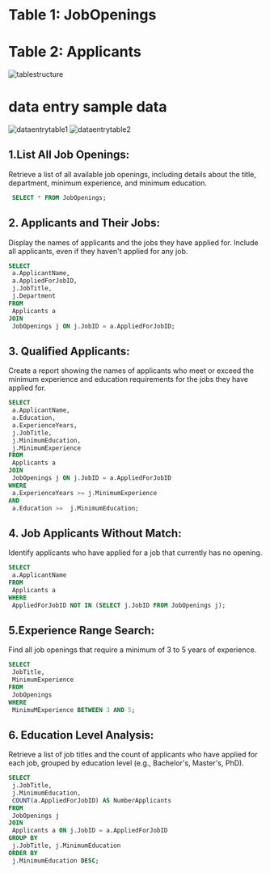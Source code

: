 # Table 1: JobOpenings
# Table 2: Applicants

![tablestructure](https://github.com/NootanVijapure/subqueries_part3/assets/30225165/72f6ba1d-dbca-4bc6-aa11-f34cbbf14fb3)

# data entry sample data
![dataentrytable1](https://github.com/NootanVijapure/subqueries_part3/assets/30225165/c91699b4-e1ba-4b55-bd64-f4ac7dbd3417)
![dataentrytable2](https://github.com/NootanVijapure/subqueries_part3/assets/30225165/c6250e16-afa8-402e-81ce-36e5d2c1e626)


## 1.List All Job Openings:
 Retrieve a list of all available job openings, including details about the title, department, minimum experience, and minimum education.
```SQL
 SELECT * FROM JobOpenings;
 ```
## 2. Applicants and Their Jobs:
Display the names of applicants and the jobs they have applied for. Include all applicants, even if they haven't applied for any job.
```SQL
SELECT 
 a.ApplicantName, 
 a.AppliedForJobID, 
 j.JobTitle, 
 j.Department 
FROM 
 Applicants a
JOIN 
 JobOpenings j ON j.JobID = a.AppliedForJobID;
 ```
## 3. Qualified Applicants:
Create a report showing the names of applicants who meet or exceed the minimum experience and education requirements for the jobs they have applied for.
```SQL
SELECT 
 a.ApplicantName, 
 a.Education, 
 a.ExperienceYears, 
 j.JobTitle, 
 j.MinimumEducation, 
 j.MinimumExperience
FROM 
 Applicants a
JOIN 
 JobOpenings j ON j.JobID = a.AppliedForJobID
WHERE 
 a.ExperienceYears >= j.MinimumExperience
AND 
 a.Education >=  j.MinimumEducation;
 ```
## 4. Job Applicants Without Match:
Identify applicants who have applied for a job that currently has no opening.
```SQL
SELECT 
 a.ApplicantName 
FROM 
 Applicants a
WHERE 
 AppliedForJobID NOT IN (SELECT j.JobID FROM JobOpenings j);
 ```
## 5.Experience Range Search:
Find all job openings that require a minimum of 3 to 5 years of experience.
```SQL
SELECT 
 JobTitle, 
 MinimumExperience
FROM 
 JobOpenings
WHERE 
 MinimuMExperience BETWEEN 3 AND 5;
```
## 6. Education Level Analysis:
Retrieve a list of job titles and the count of applicants who have applied for each job, grouped by education level (e.g., Bachelor's, Master's, PhD).
```SQL
SELECT 
 j.JobTitle, 
 j.MinimumEducation, 
 COUNT(a.AppliedForJobID) AS NumberApplicants
FROM 
 JobOpenings j
JOIN 
 Applicants a ON j.JobID = a.AppliedForJobID
GROUP BY 
 j.JobTitle, j.MinimumEducation
ORDER BY 
 j.MinimumEducation DESC;
```
